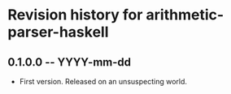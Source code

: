 # Revision history for arithmetic-parser-haskell

## 0.1.0.0 -- YYYY-mm-dd

* First version. Released on an unsuspecting world.
